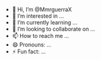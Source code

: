- 👋 Hi, I’m @MmrguerraX
- 👀 I’m interested in ...
- 🌱 I’m currently learning ...
- 💞️ I’m looking to collaborate on ...
- 📫 How to reach me ...
- 😄 Pronouns: ...
- ⚡ Fun fact: ...

<!---
MmrguerraX/MmrguerraX is a ✨ special ✨ repository because its `README.md` (this file) appears on your GitHub profile.
You can click the Preview link to take a look at your changes.
--->
